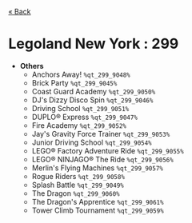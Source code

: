 <a href="../parks_available.md">&laquo; Back</a>
# Legoland New York : 299
 - **Others** 
   - Anchors Away! `%qt_299_9048%`
   - Brick Party `%qt_299_9045%`
   - Coast Guard Academy `%qt_299_9050%`
   - DJ's Dizzy Disco Spin `%qt_299_9046%`
   - Driving School `%qt_299_9051%`
   - DUPLO® Express `%qt_299_9047%`
   - Fire Academy `%qt_299_9052%`
   - Jay's Gravity Force Trainer `%qt_299_9053%`
   - Junior Driving School `%qt_299_9054%`
   - LEGO® Factory Adventure Ride `%qt_299_9055%`
   - LEGO® NINJAGO® The Ride `%qt_299_9056%`
   - Merlin's Flying Machines `%qt_299_9057%`
   - Rogue Riders `%qt_299_9058%`
   - Splash Battle `%qt_299_9049%`
   - The Dragon `%qt_299_9060%`
   - The Dragon's Apprentice `%qt_299_9061%`
   - Tower Climb Tournament `%qt_299_9059%`